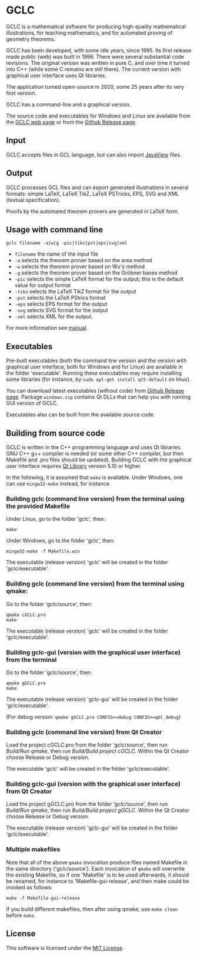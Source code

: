 # GCLC

GCLC is a mathematical software for producing high-quality mathematical 
illustrations, for teaching mathematics, and for automated proving of 
geometry theorems. 

GCLC has been developed, with some idle years, since 1995. Its first 
release made public (web) was built in 1996. There were several substantial 
code revisions. The original version was written in pure C, and over time it 
turned into C++ (while some C remains are still there). The current version 
with graphical user interface uses Qt libraries.

The application turned open-source in 2020, some 25 years after its very 
first version.

GCLC has a command-line and a graphical version.

The source code and executables for Windows and Linux are available from 
the [GCLC web page](http://www.matf.bg.ac.rs/~janicic/gclc/)
or from the [Github Release page](https://github.com/janicicpredrag/gclc/releases).

## Input
 
GCLC accepts files in GCL language, but can also import [JavaView](http://www.javaview.de/) files.

## Output

GCLC processes GCL files and can export generated illustrations in several 
formats: simple LaTeX, LaTeX TikZ, LaTeX PSTricks, EPS, SVG and XML (textual 
specification).

Proofs by the automated theorem provers are generated in LaTeX form.

## Usage with command line

```
gclc filename -a|w|g -pic|tikz|pst|eps|svg|xml
```

 + `filename` the name of the input file 
 + `-a` selects the theorem prover based on the area method
 + `-w` selects the theorem prover based on Wu's method
 + `-g` selects the theorem prover based on the Gröbner bases method
 + `-pic` selects the simple LaTeX format for the output; this is the default value for output format
 + `-tikz` selects the LaTeX TikZ format for the output
 + `-pst` selects the LaTeX PStrics format 
 + `-eps` selects EPS format for the output
 + `-svg` selects SVG format for the output
 + `-xml` selects XML for the output.

For more information see [manual](manual/gclc_man.pdf).

## Executables

Pre-built executables (both the command line version and the version
with graphical user interface, both for Windows and for Linux) are 
available in the folder 'executable'. Running these executables may
require installing some libraries (for instance, by 
`sudo apt-get install qt5-default` on linux).

You can download latest executables (without code) from
[Github Release page](https://github.com/janicicpredrag/gclc/releases).
Package `windows.zip` contains Qt DLLs that can help you
with running GUI version of GCLC.

Executables also can be built from the available source code.

## Building from source code

GCLC is written in the C++ programming language and uses Qt libraries. 
GNU C++ g++ compiler is needed (or some other C++ compiler, but then
Makefile and .pro files should be updated). Building GCLC with the
graphical user interface requires [Qt Library](https://www.qt.io/) 
version 5.10 or higher.

In the following, it is assumed that `make` is available.
Under Windows, one can use `mingw32-make` instead, for instance.

### Building gclc (command line version) from the terminal using the provided Makefile

Under Linux, go to the folder 'gclc', then:

```
make 
```

Under Windows, go to the folder 'gclc', then:

```
mingw32-make -f Makefile.win
```

The executable (release version) 'gclc' will be created in the folder 'gclc/executable'. 


### Building gclc (command line version) from the terminal using qmake:

Go to the folder 'gclc/source', then:

```
qmake cGCLC.pro
make
```

The executable (release version) 'gclc' will be created in the folder 'gclc/executable'. 

### Building gclc-gui (version with the graphical user interface) from the terminal 

Go to the folder 'gclc/source', then:

```
qmake gGCLC.pro 
make
```

The executable (release version) 'gclc-gui' will be created in the folder 'gclc/executable'. 

(For debug version: `qmake gGCLC.pro CONFIG+=debug CONFIG+=qml_debug`)

### Building gclc (command line version) from Qt Creator

Load the project cGCLC.pro from the folder 'gclc/source', 
then run *Build/Run qmake*, then run *Build/Build project cGCLC*.
Within the Qt Creator choose Release or Debug version.

The executable 'gclc' will be created in the folder 'gclc/executable'. 

### Building gclc-gui (version with the graphical user interface) from Qt Creator

Load the project gGCLC.pro from the folder 'gclc/source', 
then run *Build/Run qmake*, then run *Build/Build project gGCLC*.
Within the Qt Creator choose Release or Debug version.

The executable (release version) 'gclc-gui' will be created in the folder 'gclc/executable'. 

### Multiple makefiles

Note that all of the above `qmake` invocation produce files named
Makefile in the same directory ('gclc/source'). Each invocation of 
`qmake` will overwrite the existing Makefile, so if one 'Makefile' 
is to be used afterwards, it should be renamed, for instance to 
'Makefile-gui-release', and then make could be invoked as follows:

```
make -f Makefile-gui-release
```

If you build different makefiles, then after using qmake, use 
`make clean` before `make`.

## License

This software is licensed under the [MIT License](LICENSE.md). 
